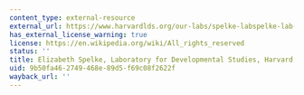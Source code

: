 ```yaml
---
content_type: external-resource
external_url: https://www.harvardlds.org/our-labs/spelke-labspelke-lab-members/elizabeth-spelke/
has_external_license_warning: true
license: https://en.wikipedia.org/wiki/All_rights_reserved
status: ''
title: Elizabeth Spelke, Laboratory for Developmental Studies, Harvard
uid: 9b50fa46-2749-468e-89d5-f69c08f2622f
wayback_url: ''
---
```

